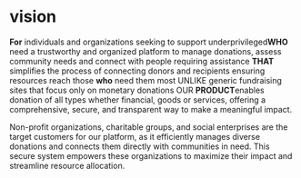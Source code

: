 
# vision

**For** individuals and organizations seeking to support underprivileged**WHO** need a trustworthy and organized platform to manage donations,
assess community needs and connect with people requiring assistance **THAT** simplifies the process of connecting donors and recipients 
ensuring resources reach those **who** need them most UNLIKE generic fundraising sites that focus only on monetary donations OUR
**PRODUCT**enables donation of all types whether financial, goods or services, offering a comprehensive, secure, and transparent way to make a meaningful impact.

Non-profit organizations, charitable groups, and social enterprises are the target customers for our platform, as it efficiently manages diverse donations and connects them directly with communities in need. This secure system empowers these organizations to maximize their impact and streamline resource allocation.
